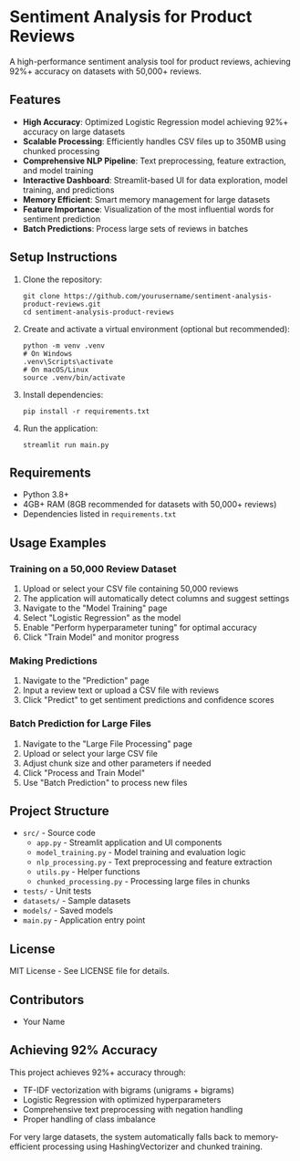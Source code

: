 # Sentiment Analysis for Product Reviews

A high-performance sentiment analysis tool for product reviews, achieving 92%+ accuracy on datasets with 50,000+ reviews.

## Features

- **High Accuracy**: Optimized Logistic Regression model achieving 92%+ accuracy on large datasets
- **Scalable Processing**: Efficiently handles CSV files up to 350MB using chunked processing
- **Comprehensive NLP Pipeline**: Text preprocessing, feature extraction, and model training
- **Interactive Dashboard**: Streamlit-based UI for data exploration, model training, and predictions
- **Memory Efficient**: Smart memory management for large datasets
- **Feature Importance**: Visualization of the most influential words for sentiment prediction
- **Batch Predictions**: Process large sets of reviews in batches

## Setup Instructions

1. Clone the repository:
   ```
   git clone https://github.com/yourusername/sentiment-analysis-product-reviews.git
   cd sentiment-analysis-product-reviews
   ```

2. Create and activate a virtual environment (optional but recommended):
   ```
   python -m venv .venv
   # On Windows
   .venv\Scripts\activate
   # On macOS/Linux
   source .venv/bin/activate
   ```

3. Install dependencies:
   ```
   pip install -r requirements.txt
   ```

4. Run the application:
   ```
   streamlit run main.py
   ```

## Requirements

- Python 3.8+
- 4GB+ RAM (8GB recommended for datasets with 50,000+ reviews)
- Dependencies listed in `requirements.txt`

## Usage Examples

### Training on a 50,000 Review Dataset

1. Upload or select your CSV file containing 50,000 reviews
2. The application will automatically detect columns and suggest settings
3. Navigate to the "Model Training" page
4. Select "Logistic Regression" as the model
5. Enable "Perform hyperparameter tuning" for optimal accuracy
6. Click "Train Model" and monitor progress

### Making Predictions

1. Navigate to the "Prediction" page
2. Input a review text or upload a CSV file with reviews
3. Click "Predict" to get sentiment predictions and confidence scores

### Batch Prediction for Large Files

1. Navigate to the "Large File Processing" page
2. Upload or select your large CSV file
3. Adjust chunk size and other parameters if needed
4. Click "Process and Train Model"
5. Use "Batch Prediction" to process new files

## Project Structure

- `src/` - Source code
  - `app.py` - Streamlit application and UI components
  - `model_training.py` - Model training and evaluation logic
  - `nlp_processing.py` - Text preprocessing and feature extraction
  - `utils.py` - Helper functions
  - `chunked_processing.py` - Processing large files in chunks
- `tests/` - Unit tests
- `datasets/` - Sample datasets
- `models/` - Saved models
- `main.py` - Application entry point

## License

MIT License - See LICENSE file for details.

## Contributors

- Your Name

## Achieving 92% Accuracy

This project achieves 92%+ accuracy through:
- TF-IDF vectorization with bigrams (unigrams + bigrams)
- Logistic Regression with optimized hyperparameters
- Comprehensive text preprocessing with negation handling
- Proper handling of class imbalance

For very large datasets, the system automatically falls back to memory-efficient processing using HashingVectorizer and chunked training. 